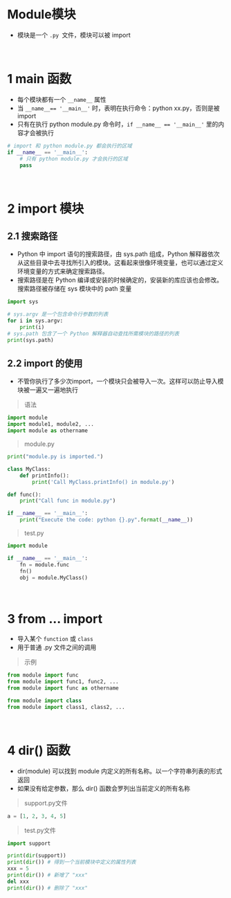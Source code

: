 &emsp;
# Module模块

- 模块是一个 `.py `文件，模块可以被 import

&emsp;
# 1 main 函数

- 每个模块都有一个 `__name__` 属性
- 当 `__name__== '__main__'` 时，表明在执行命令：python xx.py，否则是被 import
- 只有在执行 python module.py 命令时，`if __name__ == '__main__'` 里的内容才会被执行

```py
# import 和 python module.py 都会执行的区域
if __name__ == '__main__':
    # 只有 python module.py 才会执行的区域
    pass
```


&emsp;
# 2 import 模块
## 2.1 搜索路径
- Python 中 import 语句的搜索路径，由 sys.path 组成，Python 解释器依次从这些目录中去寻找所引入的模块。这看起来很像环境变量，也可以通过定义环境变量的方式来确定搜索路径。
- 搜索路径是在 Python 编译或安装的时候确定的，安装新的库应该也会修改。搜索路径被存储在 sys 模块中的 path 变量
```python
import sys 

# sys.argv 是一个包含命令行参数的列表
for i in sys.argv:
    print(i)
# sys.path 包含了一个 Python 解释器自动查找所需模块的路径的列表
print(sys.path)
```

## 2.2 import 的使用

- 不管你执行了多少次import，一个模块只会被导入一次。这样可以防止导入模块被一遍又一遍地执行

>语法
```python
import module
import module1, module2, ...
import module as othername
```


>module.py
```python
print("module.py is imported.")

class MyClass:
    def printInfo():
        print('Call MyClass.printInfo() in module.py')

def func():
    print("Call func in module.py")

if __name__ == '__main__':
    print("Execute the code: python {}.py".format(__name__))
```

>test.py
```python
import module

if __name__ == '__main__':
    fn = module.func
    fn()
    obj = module.MyClass()
```



&emsp;
# 3 from ... import
- 导入某个 `function` 或 `class`
- 用于普通 .py 文件之间的调用
>示例
```python
from module import func
from module import func1, func2, ...
from module import func as othername

from module import class
from module import class1, class2, ...
```


&emsp;
# 4 dir() 函数
- dir(module) 可以找到 module 内定义的所有名称。以一个字符串列表的形式返回
- 如果没有给定参数，那么 dir() 函数会罗列出当前定义的所有名称

>support.py文件
```python
a = [1, 2, 3, 4, 5]
```


>test.py文件
```python
import support

print(dir(support))
print(dir()) # 得到一个当前模块中定义的属性列表
xxx = 5
print(dir()) # 新增了 "xxx"
del xxx
print(dir()) # 删除了 "xxx"
```


